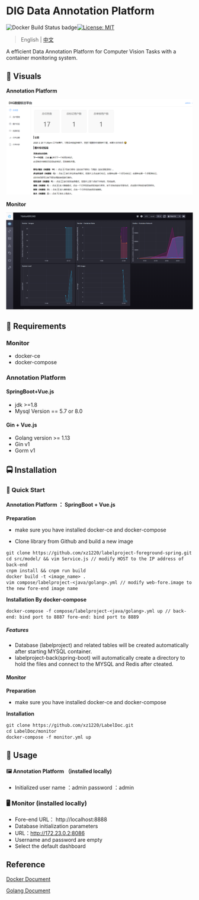 # DIG Data Annotation Platform

![Docker Build Status badge](https://img.shields.io/badge/docker%20build-passing-brightgreen)[![License: MIT](https://img.shields.io/badge/License-MIT-yellow.svg)](https://opensource.org/licenses/MIT) 

> English | [中文](./media/README_zh.md)

A efficient Data Annotation Platform for Computer Vision Tasks with a container monitoring system.

##  :crystal_ball: **Visuals**

**Annotation Platform**

![Annotation-Platform](./meida/Annotation-Platform.png)



**Monitor**

![monitor](./meida/monitor.png)

##  🍕 **Requirements**

### Monitor

- docker-ce 
- docker-compose

### Annotation Platform

#### SpringBoot+Vue.js

- jdk >=1.8
- Mysql Version == 5.7 or 8.0

#### Gin + Vue.js

- Golang version >= 1.13
- Gin v1
- Gorm v1



##  🚍 **Installation**

### 🚀 Quick Start

####  Annotation Platform ： SpringBoot + Vue.js

**Preparation**

- make sure you have installed docker-ce and docker-compose

- Clone library from Github and build a new image

```shell
git clone https://github.com/xz1220/labelproject-foreground-spring.git
cd src/model/ && vim Service.js // modify HOST to the IP address of back-end 
cnpm install && cnpm run build 
docker build -t <image_name> .
vim compose/labelproject-<java/golang>.yml // modify web-fore.image to the new fore-end image name
```

**Installation By docker-compose**

```shell
docker-compose -f compose/labelproject-<java/golang>.yml up // back-end: bind port to 8887 fore-end: bind port to 8889 
```

##### Features

- Database (labelproject) and related tables will be created automatically after starting MYSQL container.
- labelproject-back(spring-boot) will automatically create a directory to hold the files and connect to the MYSQL and Redis after cteated.

#### Monitor

**Preparation** 

- make sure you have installed docker-ce and docker-compose

**Installation**

```shell
git clone https://github.com/xz1220/LabelDoc.git 
cd LabelDoc/monitor
docker-compose -f monitor.yml up
```



##  🚩 **Usage**

#### 🖼 Annotation Platform （installed locally)

- Initialized user name ：admin  password ：admin

### 🖥 Monitor (installed locally)

-  Fore-end URL： http://localhost:8888
-  Database initialization parameters
  - URL：http://172.23.0.2:8086
  - Username and password are empty
- Select the default dashboard



## Reference

[Docker Document](https://docs.docker.com/)

[Golang Document](https://golang.org/doc/)

